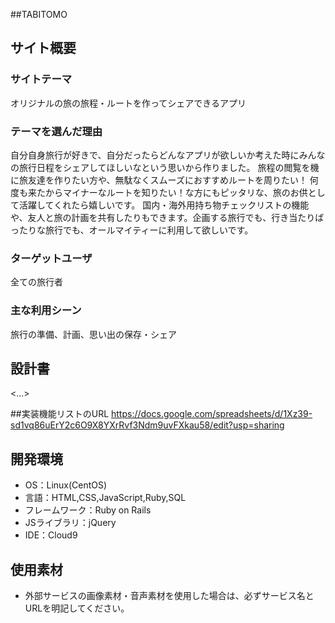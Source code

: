 ##TABITOMO

## サイト概要
### サイトテーマ
オリジナルの旅の旅程・ルートを作ってシェアできるアプリ

### テーマを選んだ理由
自分自身旅行が好きで、自分だったらどんなアプリが欲しいか考えた時にみんなの旅行日程をシェアしてほしいなという思いから作りました。
旅程の閲覧を機に旅友達を作りたい方や、無駄なくスムーズにおすすめルートを周りたい！
何度も来たからマイナーなルートを知りたい！な方にもピッタリな、旅のお供として活躍してくれたら嬉しいです。
国内・海外用持ち物チェックリストの機能や、友人と旅の計画を共有したりもできます。企画する旅行でも、行き当たりばったりな旅行でも、オールマイティーに利用して欲しいです。

### ターゲットユーザ
全ての旅行者

### 主な利用シーン
旅行の準備、計画、思い出の保存・シェア

## 設計書
<...>

##実装機能リストのURL
https://docs.google.com/spreadsheets/d/1Xz39-sd1vq86uErY2c6O9X8YXrRvf3Ndm9uvFXkau58/edit?usp=sharing

## 開発環境
- OS：Linux(CentOS)
- 言語：HTML,CSS,JavaScript,Ruby,SQL
- フレームワーク：Ruby on Rails
- JSライブラリ：jQuery
- IDE：Cloud9

## 使用素材
- 外部サービスの画像素材・音声素材を使用した場合は、必ずサービス名とURLを明記してください。
